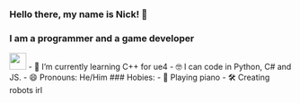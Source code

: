 ### Hello there, my name is Nick! 👋
### I am a programmer and a game developer
<img src="https://i.imgur.com/wGq0P49.jpeg" width="30px">
- 🌱 I’m currently learning C++ for ue4
- 🤓 I can code in Python, C# and JS.
- 😄 Pronouns: He/Him
### Hobies:
- 🎹 Playing piano
- 🛠️ Creating robots irl
<!--
**nikivan43/nikivan43** is a ✨ _special_ ✨ repository because its `README.md` (this file) appears on your GitHub profile.

Here are some ideas to get you started:

- 🔭 I’m currently working on ...
- 🌱 I’m currently learning ...
- 👯 I’m looking to collaborate on ...
- 🤔 I’m looking for help with ...
- 💬 Ask me about ...
- 📫 How to reach me: ...
- 😄 Pronouns: ...
- ⚡ Fun fact: ...
-->
